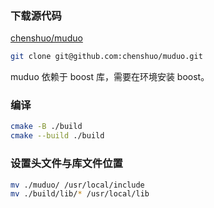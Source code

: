 ### 下载源代码

[chenshuo/muduo](https://github.com/chenshuo/muduo)

```sh
git clone git@github.com:chenshuo/muduo.git
```

muduo 依赖于 boost 库，需要在环境安装 boost。

### 编译

```sh
cmake -B ./build
cmake --build ./build
```

### 设置头文件与库文件位置

```sh
mv ./muduo/ /usr/local/include
mv ./build/lib/* /usr/local/lib
```

